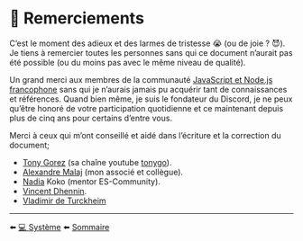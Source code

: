 # 💖 Remerciements

C’est le moment des adieux et des larmes de tristesse 😭 (ou de joie ? 😈). Je tiens à remercier toutes les personnes sans qui ce document n’aurait pas été possible (ou du moins pas avec le même niveau de qualité).

Un grand merci aux membres de la communauté [JavaScript et Node.js francophone](https://github.com/ES-Community/Code-of-conduct) sans qui je n’aurais jamais pu acquérir tant de connaissances et références. Quand bien même, je suis le fondateur du Discord, je ne peux qu’être honoré de votre participation quotidienne et ce maintenant depuis plus de cinq ans pour certains d’entre vous.

Merci à ceux qui m’ont conseillé et aidé dans l’écriture et la correction du document;

- [Tony Gorez](https://www.linkedin.com/in/tonygorez/) (sa chaîne youtube [tonygo](https://www.youtube.com/channel/UC0yiy-XPDRVAgLaAiA8kvrQ)).
- [Alexandre Malaj](https://www.linkedin.com/in/alexandre-malaj-6062b0a6/) (mon associé et collègue).
- [Nadia](https://www.linkedin.com/in/nadiamedkouri/)
Koko (mentor ES-Community).
- [Vincent Dhennin](https://www.linkedin.com/in/vincentdhennin/).
- [Vladimir de Turckheim](https://twitter.com/poledesfetes)

---

⬅️ [💻 Système](../12-system/system.md)
⬅️ [Sommaire](../../README.md)
